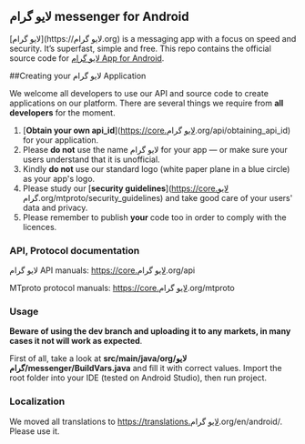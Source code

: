 ## لایو گرام messenger for Android

[لایو گرام](https://لایو گرام.org) is a messaging app with a focus on speed and security. It’s superfast, simple and free.
This repo contains the official source code for [لایو گرام App for Android](https://play.google.com/store/apps/details?id=org.laivgram.messenger).

##Creating your لایو گرام Application

We welcome all developers to use our API and source code to create applications on our platform.
There are several things we require from **all developers** for the moment.

1. [**Obtain your own api_id**](https://core.لایو گرام.org/api/obtaining_api_id) for your application.
2. Please **do not** use the name لایو گرام for your app — or make sure your users understand that it is unofficial.
3. Kindly **do not** use our standard logo (white paper plane in a blue circle) as your app's logo.
3. Please study our [**security guidelines**](https://core.لایو گرام.org/mtproto/security_guidelines) and take good care of your users' data and privacy.
4. Please remember to publish **your** code too in order to comply with the licences.

### API, Protocol documentation

لایو گرام API manuals: https://core.لایو گرام.org/api

MTproto protocol manuals: https://core.لایو گرام.org/mtproto

### Usage

**Beware of using the dev branch and uploading it to any markets, in many cases it not will work as expected**.

First of all, take a look at **src/main/java/org/لایو گرام/messenger/BuildVars.java** and fill it with correct values.
Import the root folder into your IDE (tested on Android Studio), then run project.

### Localization

We moved all translations to https://translations.لایو گرام.org/en/android/. Please use it.
